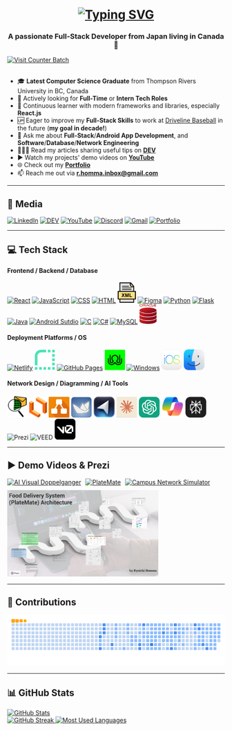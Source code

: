 <!-- INTRO -->
<h1 align="center">
  <a href="https://git.io/typing-svg">
    <img src="https://readme-typing-svg.demolab.com?font=Fira+Code&weight=500&size=35&duration=2000&pause=750&color=187FFF&center=true&vCenter=true&random=false&width=1000&height=70&lines=Hi+There!%F0%9F%91%8B%F0%9F%8F%BB+I'm+Ryoichi+Homma%E2%9A%BE;Your+Future+Favorite+Full-Stack+Developer%F0%9F%91%A8%F0%9F%8F%BB%E2%80%8D%F0%9F%92%BB" alt="Typing SVG" />
  </a>
</h1>

<!-- SUB INTRO -->
<h3 align="center">A passionate Full-Stack Developer from Japan living in Canada🍁</h3>
<a href="https://visitcount.itsvg.in">
  <img src="https://visitcount.itsvg.in/api?id=Ryo-samurai6340&label=Profile%20Views&color=1&icon=5&pretty=true" alt="Visit Counter Batch" />
</a>
<br/><br/>

- 🎓 **Latest Computer Science Graduate** from Thompson Rivers University in BC, Canada
- 💼 Actively looking for **Full-Time** or **Intern Tech Roles**
- 🌱 Continuous learner with modern frameworks and libraries, especially **React.js**
- 🆙 Eager to improve my **Full-Stack Skills** to work at [Driveline Baseball](https://www.drivelinebaseball.com/) in the future (**my goal in decade!**)
- 💬 Ask me about **Full-Stack**/**Android App Development**, and **Software**/**Database**/**Network Engineering**
- 👨🏻‍💻 Read my articles sharing useful tips on **[DEV](https://dev.to/ryoichihomma)**
- ▶️ Watch my projects' demo videos on **[YouTube](https://www.youtube.com/@rh.project_gallery)**
- 🌐 Check out my **[Portfolio](https://ryoichihomma.me/)**
- 📫 Reach me out via **r.homma.inbox@gmail.com**

<hr/>

<!-- MEDIA -->
## 🔗 Media
[![LinkedIn](https://img.shields.io/badge/LinkedIn-0077B5?style=for-the-badge&logo=linkedin&logoColor=white)](https://www.linkedin.com/in/ryoichihomma-jp-ca/)
[![DEV](https://img.shields.io/badge/dev.to-0A0A0A?style=for-the-badge&logo=devdotto&logoColor=white)](https://dev.to/ryoichihomma)
[![YouTube](https://img.shields.io/badge/YouTube-FF0000?style=for-the-badge&logo=youtube&logoColor=white)](https://www.youtube.com/@rh.project_gallery)
[![Discord](https://img.shields.io/badge/Discord-5865F2?style=for-the-badge&logo=discord&logoColor=white)](https://discord.com/users/1233363421207199827/)
[![Gmail](https://img.shields.io/badge/Gmail-D14836?style=for-the-badge&logo=gmail&logoColor=white)](mailto:r.homma.inbox@gmail.com)
[![Portfolio](https://img.shields.io/badge/Portfolio-255E63?style=for-the-badge&logo=About.me&logoColor=white)](https://ryoichihomma.me/)

<hr/>

<!-- TECK STACK -->
## 💻 Tech Stack
#### Frontend / Backend / Database
[![React](https://skillicons.dev/icons?i=react)](https://skillicons.dev)
[![JavaScript](https://skillicons.dev/icons?i=js)](https://skillicons.dev)
[![CSS](https://skillicons.dev/icons?i=css)](https://skillicons.dev)
[![HTML](https://skillicons.dev/icons?i=html)](https://skillicons.dev)
<img alt="XML" width="42px" src="https://github.com/Ryo-samurai6340/Ryo-samurai6340/blob/main/img/xml.png">
[![Figma](https://skillicons.dev/icons?i=figma)](https://skillicons.dev)
[![Python](https://skillicons.dev/icons?i=python)](https://skillicons.dev)
[![Flask](https://skillicons.dev/icons?i=flask)](https://skillicons.dev)
[![Java](https://skillicons.dev/icons?i=java)](https://skillicons.dev)
[![Android Sutdio](https://skillicons.dev/icons?i=androidstudio)](https://skillicons.dev)
[![C](https://skillicons.dev/icons?i=c)](https://skillicons.dev)
[![C#](https://skillicons.dev/icons?i=cs)](https://skillicons.dev)
[![MySQL](https://skillicons.dev/icons?i=mysql)](https://skillicons.dev)
<img alt="Oracle SQL" width="40px" src="https://github.com/Ryo-samurai6340/Ryo-samurai6340/blob/main/img/oracle.svg">

#### Deployment Platforms / OS
[![Netlify](https://skillicons.dev/icons?i=netlify)](https://skillicons.dev)
<img alt="Render" width="48px" src="https://github.com/Ryo-samurai6340/Ryo-samurai6340/blob/main/img/render.png">
[![GitHub Pages](https://skillicons.dev/icons?i=github)](https://skillicons.dev)
<img alt="Zeet" width="47px" src="https://github.com/Ryo-samurai6340/Ryo-samurai6340/blob/main/img/zeet.png">
[![Windows](https://skillicons.dev/icons?i=windows)](https://skillicons.dev)
<img alt="iOS" width="48px" src="https://github.com/Ryo-samurai6340/Ryo-samurai6340/blob/main/img/ios.png">
<img alt="macOS" width="48px" src="https://github.com/Ryo-samurai6340/Ryo-samurai6340/blob/main/img/macOS.png">

#### Network Design / Diagramming / AI Tools
<div align="left">
  <img alt="Cisco Packet Tracer" width="47px" src="https://github.com/Ryo-samurai6340/Ryo-samurai6340/blob/main/img/cisco.png">
  <img alt="Lucidchart" width="41px" src="https://github.com/Ryo-samurai6340/Ryo-samurai6340/blob/main/img/lucidchart.png">
  <img alt="draw.io" width="48px" src="https://github.com/Ryo-samurai6340/Ryo-samurai6340/blob/main/img/draw-io.png">
  <img alt="ArgoUML" width="48px" src="https://github.com/Ryo-samurai6340/Ryo-samurai6340/blob/main/img/argouml.png">
  <img alt="Cursor" width="49px" src="https://github.com/Ryo-samurai6340/Ryo-samurai6340/blob/main/img/cursor.png">
  <img alt="Claude" width="48px" src="https://github.com/Ryo-samurai6340/Ryo-samurai6340/blob/main/img/claude.png">
  <img alt="ChatGPT" width="48px" src="https://github.com/Ryo-samurai6340/Ryo-samurai6340/blob/main/img/chatgpt.png">
  <img alt="Copilot" width="52px" src="https://github.com/Ryo-samurai6340/Ryo-samurai6340/blob/main/img/copilot.png">
  <img alt="Perplexity" width="48px" src="https://github.com/Ryo-samurai6340/Ryo-samurai6340/blob/main/img/perplexity.png">
  <img alt="Prezi" width="48px" src="https://github.com/Ryo-samurai6340/Ryo-samurai6340/blob/main/img/prezi.png">
  <img alt="VEED" width="48px" src="https://github.com/Ryo-samurai6340/Ryo-samurai6340/blob/main/img/veed.png">
  <img alt="v0" width="48px" src="https://github.com/Ryo-samurai6340/Ryo-samurai6340/blob/main/img/v0.png">
</div>
  
<!-- 
<div align="left">
  <h4>Frontend / Backend / Database</h4>
  <img alt="React" width="40px" src="https://github.com/Ryo-samurai6340/Ryo-samurai6340/blob/main/img/react.png">
  <img alt="Javascript" width="35px" src="https://github.com/Ryo-samurai6340/Ryo-samurai6340/blob/main/img/js.png">
  <img alt="CSS" width="32px" src="https://github.com/Ryo-samurai6340/Ryo-samurai6340/blob/main/img/css.png">
  <img alt="HTML" width="32px" src="https://github.com/Ryo-samurai6340/Ryo-samurai6340/blob/main/img/html.png">
  <img alt="XML" width="32px" src="https://github.com/Ryo-samurai6340/Ryo-samurai6340/blob/main/img/xml.png">
  <img alt="Figma" width="35px" src="https://github.com/Ryo-samurai6340/Ryo-samurai6340/blob/main/img/figma.png">
  <img alt="Python" width="35px" src="https://github.com/Ryo-samurai6340/Ryo-samurai6340/blob/main/img/python.png">
  <img alt="Flask" width="40px" src="https://github.com/Ryo-samurai6340/Ryo-samurai6340/blob/main/img/flask.png">
  <img alt="Java" width="31px" src="https://github.com/Ryo-samurai6340/Ryo-samurai6340/blob/main/img/java.png">
  <img alt="Android Studio" width="36px" src="https://github.com/Ryo-samurai6340/Ryo-samurai6340/blob/main/img/android-studio.png">
  <img alt="C" width="31px" src="https://github.com/Ryo-samurai6340/Ryo-samurai6340/blob/main/img/c.png">
  <img alt="C#" width="31px" src="https://github.com/Ryo-samurai6340/Ryo-samurai6340/blob/main/img/cSharp.png">
  <img alt="MySQL" width="36px" src="https://github.com/Ryo-samurai6340/Ryo-samurai6340/blob/main/img/mySQL.png">
  <img alt="Oracle SQL" width="32px" src="https://github.com/Ryo-samurai6340/Ryo-samurai6340/blob/main/img/oracle.svg">

  <h4>Deployment Platforms / OS</h4>
  <img alt="Netlify" width="37px" src="https://github.com/Ryo-samurai6340/Ryo-samurai6340/blob/main/img/netlify.svg">
  <img alt="Render" width="35px" src="https://github.com/Ryo-samurai6340/Ryo-samurai6340/blob/main/img/render.png">
  <img alt="GitHub" width="35px" src="https://github.com/Ryo-samurai6340/Ryo-samurai6340/blob/main/img/github.png">
  <img alt="Zeet" width="35px" src="https://github.com/Ryo-samurai6340/Ryo-samurai6340/blob/main/img/zeet.png">
  <img alt="Windows" width="35px" src="https://github.com/Ryo-samurai6340/Ryo-samurai6340/blob/main/img/windows.png">
  <img alt="iOS" width="35px" src="https://github.com/Ryo-samurai6340/Ryo-samurai6340/blob/main/img/ios.png">
  <img alt="macOS" width="35px" src="https://github.com/Ryo-samurai6340/Ryo-samurai6340/blob/main/img/macOS.png">

  <h4>Network Design / Diagramming / AI Tools</h4>
  <img alt="cisco packet tracer" width="35px" src="https://github.com/Ryo-samurai6340/Ryo-samurai6340/blob/main/img/cisco.png">
  <img alt="lucidchart" width="30px" src="https://github.com/Ryo-samurai6340/Ryo-samurai6340/blob/main/img/lucidchart.png">
  <img alt="draw.io" width="35px" src="https://github.com/Ryo-samurai6340/Ryo-samurai6340/blob/main/img/draw-io.png">
  <img alt="argoUML" width="35px" src="https://github.com/Ryo-samurai6340/Ryo-samurai6340/blob/main/img/argouml.png">
  <img alt="Cursor" width="35px" src="https://github.com/Ryo-samurai6340/Ryo-samurai6340/blob/main/img/cursor.png">
  <img alt="Claude" width="35px" src="https://github.com/Ryo-samurai6340/Ryo-samurai6340/blob/main/img/claude.png">
  <img alt="ChatGPT" width="35px" src="https://github.com/Ryo-samurai6340/Ryo-samurai6340/blob/main/img/chatgpt.png">
  <img alt="Copilot" width="37px" src="https://github.com/Ryo-samurai6340/Ryo-samurai6340/blob/main/img/copilot.png">
  <img alt="Perplexity" width="35px" src="https://github.com/Ryo-samurai6340/Ryo-samurai6340/blob/main/img/perplexity.png">
  <img alt="Prezi" width="35px" src="https://github.com/Ryo-samurai6340/Ryo-samurai6340/blob/main/img/prezi.png">
  <img alt="VEED" width="35px" src="https://github.com/Ryo-samurai6340/Ryo-samurai6340/blob/main/img/veed.png">
  <img alt="v0" width="35px" src="https://github.com/Ryo-samurai6340/Ryo-samurai6340/blob/main/img/v0.png">
</div>
-->

<hr/>

<!-- YOUTUBE -->
## ▶️ Demo Videos & Prezi
<!-- BEGIN YOUTUBE-CARDS -->
<div align="left" style="display: flex; flex-wrap: wrap; gap: 10px;">
  <a href="https://www.youtube.com/watch?v=VT6eddrVVOA&t=1s">
    <img src="https://ytcards.demolab.com/?id=VT6eddrVVOA&t=1s&title=AI+Visual+Doppelganger+(AI+image+replicator+web+tool)&lang=en&timestamp=1715151600&background_color=%230d1117&title_color=%23ffffff&stats_color=%23dedede&max_title_lines=2&width=250&border_radius=5&duration=200" alt="AI Visual Doppelganger">
  </a>
  <a href="https://www.youtube.com/watch?v=N_yUfrnbgWI">
    <img src="https://ytcards.demolab.com/?id=N_yUfrnbgWI&title=PlateMate+(food+delivery+Android+app)&lang=en&timestamp=1715151600&background_color=%230d1117&title_color=%23ffffff&stats_color=%23dedede&max_title_lines=2&width=250&border_radius=5&duration=244" alt="PlateMate">
  </a>
  <a href="https://www.youtube.com/watch?v=ayVUSVRPLqE&t=10s">
    <img src="https://ytcards.demolab.com/?id=ayVUSVRPLqE&t=10s&title=Compaus+Network+Simulator+(network+infrastructure+design)&lang=en&timestamp=1715151600&background_color=%230d1117&title_color=%23ffffff&stats_color=%23dedede&max_title_lines=2&width=250&border_radius=5&duration=403" alt="Campus Network Simulator">
  </a>
<!-- END YOUTUBE-CARDS -->

  <a href="https://prezi.com/view/kiFUg0jNey3zD5mN1ctl/">
    <img src="https://github.com/Ryo-samurai6340/Ryo-samurai6340/blob/main/img/PlateMateArchitecture.png" alt="PlateMate Architecture" width="350px" height="200px">
  </a>
</div>

<hr/>

<!-- CONTRIBUTIONS -->
## 🐍 Contributions
<picture>
  <source media="(prefers-color-scheme: dark)" srcset="https://raw.githubusercontent.com/Ryo-samurai6340/Ryo-samurai6340/output/github-contribution-grid-snake-dark.svg">
  <source media="(prefers-color-scheme: light)" srcset="https://raw.githubusercontent.com/Ryo-samurai6340/Ryo-samurai6340/output/github-contribution-grid-snake.gif">
  <img alt="Contribution Animation" src="https://raw.githubusercontent.com/Ryo-samurai6340/Ryo-samurai6340/output/github-contribution-grid-snake.gif">
</picture>

<hr/>

<!-- STATS -->
## 📊 GitHub Stats
<a href="https://github.com/anuraghazra/github-readme-stats">
  <!--   <img alt="GitHub Stats" src="https://github-readme-stats.vercel.app/api?username=Ryo-samurai6340&show_icons=true&theme=holi&rank_icon=github"> -->
  <img alt="GitHub Stats" src="https://github-readme-stats.vercel.app/api?username=Ryo-samurai6340&show_icons=true&theme=holi&rank_icon=github&hide=stars,contribs">
</a>
<br>
<a href="https://git.io/streak-stats">
  <img alt="GitHub Streak" src="https://streak-stats.demolab.com?user=Ryo-samurai6340&theme=holi-theme&date_format=j%20M%5B%20Y%5D&dates=local&timezone=America/Vancouver">
</a>
<a href="https://github.com/anuraghazra/github-readme-stats">
  <img alt="Most Used Languages" src="https://github-readme-stats.vercel.app/api/top-langs/?username=Ryo-samurai6340&layout=compact&theme=holi&langs_count=20">
</a>
<!-- <a href="https://github.com/vn7n24fzkq/github-profile-summary-cards">
  <img alt="GitHub Summary" src="https://raw.githubusercontent.com/Ryo-samurai6340/Ryo-samurai6340/main/profile-summary-card-output/prussian/0-profile-details.svg">
  <img alt="GitHub Commits" src="https://raw.githubusercontent.com/Ryo-samurai6340/Ryo-samurai6340/main/profile-summary-card-output/prussian/4-productive-time.svg">
  <img alt="GitHub Summary" src="https://raw.githubusercontent.com/Ryo-samurai6340/Ryo-samurai6340/main/profile-summary-card-output/rose_pine/0-profile-details.svg">
  <img alt="GitHub Commits" src="https://raw.githubusercontent.com/Ryo-samurai6340/Ryo-samurai6340/main/profile-summary-card-output/rose_pine/4-productive-time.svg">
  <img alt="GitHub Summary" src="https://raw.githubusercontent.com/Ryo-samurai6340/Ryo-samurai6340/main/profile-summary-card-output/nord_bright/0-profile-details.svg">
  <img alt="GitHub Commits" src="https://raw.githubusercontent.com/Ryo-samurai6340/Ryo-samurai6340/main/profile-summary-card-output/nord_bright/4-productive-time.svg">
</a> -->

